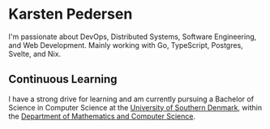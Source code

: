# Karsten Pedersen

I'm passionate about DevOps, Distributed Systems, Software Engineering, and Web Development. Mainly working with Go, TypeScript, Postgres, Svelte, and Nix.

## Continuous Learning

I have a strong drive for learning and am currently pursuing a Bachelor of Science in Computer Science at the [University of Southern Denmark](https://www.sdu.dk/en), within the [Department of Mathematics and Computer Science](https://www.sdu.dk/en/om-sdu/institutter-centre/imada_matematik_og_datalogi).

